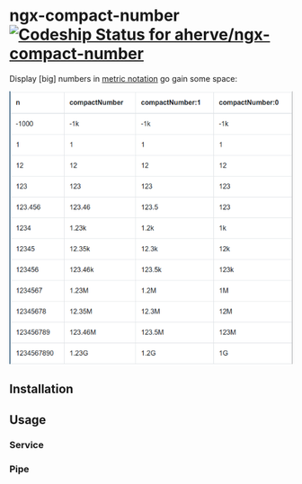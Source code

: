 # ngx-compact-number [ ![Codeship Status for aherve/ngx-compact-number](https://app.codeship.com/projects/5cc2c320-47d9-0136-2ccc-028351a347c0/status?branch=master)](https://app.codeship.com/projects/292340)

Display [big] numbers in [metric notation](https://en.wikipedia.org/wiki/Metric_prefix) go gain some space:

![demo as image](./src/assets/example.png)

## Installation

## Usage

### Service

### Pipe
